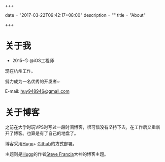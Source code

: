 +++

date = "2017-03-22T09:42:17+08:00"
description = ""
title = "About"

+++

关于我
===========

- 2015-今 @iOS工程师

现在杭州工作。

努力成为一名优秀的开发者~

E-mail: huy948946@gmail.com

关于博客
=======

之前在大学时玩VPS时写过一段时间博客，很可惜没有坚持下去，在工作后又重新开了博客。也算是有了自己的地盘了。

博客采用[Hugo](http://gohugo.io/)+ [Github](https://github.com/)的方式部署。

主题则是[Hugo](http://gohugo.io/)的作者[Steve Francia](http://spf13.com/)大神的博客主题。
